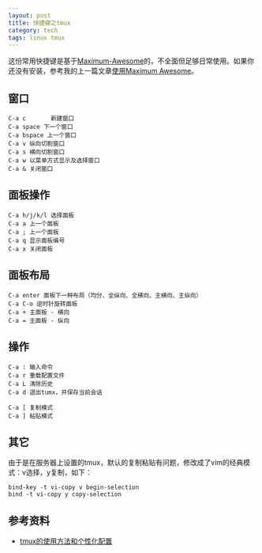 ```yaml
---
layout: post
title: 快捷键之tmux
category: tech
tags: linux tmux
---
```


这份常用快捷键是基于[Maximum-Awesome](http://)的，不全面但足够日常使用。如果你还没有安装，参考我的上一篇文章[使用Maximum Awesome](http://)。

## 窗口
	C-a c		新建窗口
	C-a space 下一个窗口
	C-a bspace 上一个窗口
	C-a v 纵向切割窗口
	C-a s 横向切割窗口
	C-a w 以菜单方式显示及选择窗口
	C-a & 关闭窗口



## 面板操作
	C-a h/j/k/l 选择面板
	C-a a 上一个面板
	C-a ; 上一个面板
	C-a q 显示面板编号
	C-a x 关闭面板

## 面板布局
	C-a enter 面板下一种布局（均分、全纵向、全横向、主横向、主纵向）
	C-a C-o 逆时针旋转面板
	C-a + 主面板 - 横向
	C-a = 主面板 - 纵向

## 操作
	C-a : 输入命令
	C-a r 重载配置文件
	C-a L 清除历史
	C-a d 退出tumx，并保存当前会话
	
	C-a [ 复制模式
	C-a ] 粘贴模式

## 其它

由于是在服务器上设置的tmux，默认的复制粘贴有问题，修改成了vim的经典模式：v选择，y复制，如下：

	bind-key -t vi-copy v begin-selection
	bind -t vi-copy y copy-selection
	
## 参考资料

* [tmux的使用方法和个性化配置](http://mingxinglai.com/cn/2012/09/tmux/)
